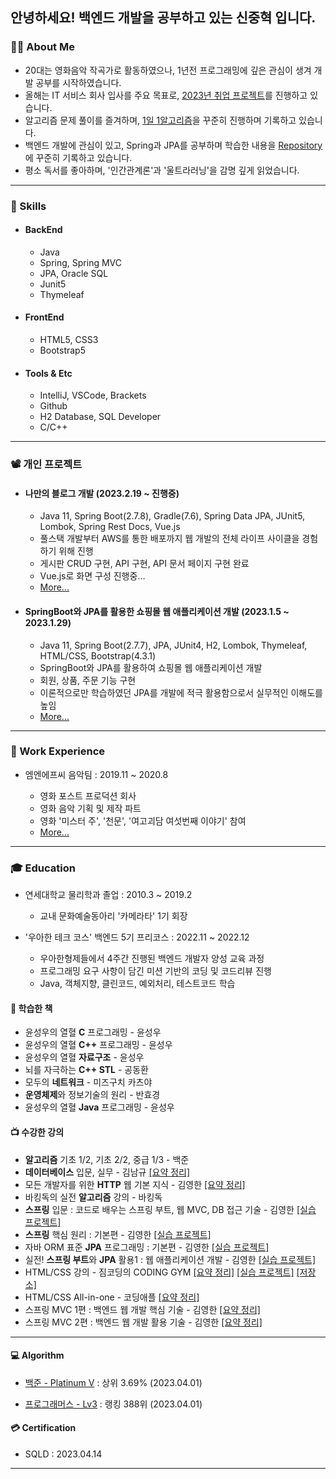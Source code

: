 ## 안녕하세요! 백엔드 개발을 공부하고 있는 신중혁 입니다.

### 💁🏻 About Me
- 20대는 영화음악 작곡가로 활동하였으나, 1년전 프로그래밍에 깊은 관심이 생겨 개발 공부를 시작하였습니다.
- 올해는 IT 서비스 회사 입사를 주요 목표로, [2023년 취업 프로젝트](https://github.com/Joshua-Shin/PlansFor2023)를 진행하고 있습니다.
- 알고리즘 문제 풀이를 즐겨하며, [1일 1알고리즘](https://github.com/Joshua-Shin/Algorithm-BaekJoon)을 꾸준히 진행하며 기록하고 있습니다.
- 백엔드 개발에 관심이 있고, Spring과 JPA를 공부하며 학습한 내용을 [Repository](https://github.com/Joshua-Shin#-%EC%88%98%EA%B0%95%ED%95%9C-%EA%B0%95%EC%9D%98)에 꾸준히 기록하고 있습니다.
- 평소 독서를 좋아하며, '인간관계론'과 '울트라러닝'을 감명 깊게 읽었습니다.

-------

### 🔧 Skills
- #### BackEnd
  - Java
  - Spring, Spring MVC 
  - JPA, Oracle SQL
  - Junit5
  - Thymeleaf
<!-- <img src="https://img.shields.io/badge/JAVA-007396?style=for-the-badge&logo=CoffeeScript&logoColor=white"> <img src="https://img.shields.io/badge/Spring-6DB33F?style=for-the-badge&logo=Spring&logoColor=white"> <img src="https://img.shields.io/badge/Spring Boot-6DB33F?style=for-the-badge&logo=SpringBoot&logoColor=white"> <img src="https://img.shields.io/badge/JPA-59666C?style=for-the-badge&logo=Hibernate&logoColor=white"> <img src="https://img.shields.io/badge/JUnit5-25A162?style=for-the-badge&logo=junit5&logoColor=white"> <img src="https://img.shields.io/badge/oracle sql-9F1D20?style=for-the-badge&logo=oracle&logoColor=white"> -->

- #### FrontEnd
  - HTML5, CSS3
  - Bootstrap5
<!-- <img src="https://img.shields.io/badge/html-E34F26?style=for-the-badge&logo=html5&logoColor=white"> <img src="https://img.shields.io/badge/css-1572B6?style=for-the-badge&logo=css3&logoColor=white"> -->

<!-- #### Problem Solving
<img src="https://img.shields.io/badge/C++-00599C?style=for-the-badge&logo=cplusplus&logoColor=white"/>  -->

- #### Tools & Etc
  - IntelliJ, VSCode, Brackets
  - Github
  - H2 Database, SQL Developer
  - C/C++
<!-- <img src="https://img.shields.io/badge/VSCode-007ACC?style=for-the-badge&logo=visualstudiocode&logoColor=white"/> <img src="https://img.shields.io/badge/IntelliJ-006600?style=for-the-badge&logo=intellijidea&logoColor=white"/> <img src="https://img.shields.io/badge/github-97979A?style=for-the-badge&logo=github&logoColor=white"/> <img src="https://img.shields.io/badge/SQL Developer-9F1D20?style=for-the-badge&logo=amazondynamodb&logoColor=white"/> 
 -->


-------

### 📽️ 개인 프로젝트
<!-- - #### TenHoursStudy 웹 사이트 개발 (2023.1.28 ~ 진행중)
  - Java 11, Spring Boot(2.7.8), JPA, Thymeleaf, HTML/CSS, Bootstrap(4.5)
  - 기획부터 개발, CI/CD까지 웹 개발의 전체 라이프 사이클을 경험하기 위해 진행
  - 깃허브 액션을 통해 Static 웹 사이트를 현재 호스팅 중
  - Java와 Spring Boot, Thymeleaf로 로컬에서 게시판 구현 완료
  - AWS에 서버를 옮기고 CI/CD로 구성 진행중
  - [More...](https://github.com/Joshua-Shin/TenHoursStudy) -->
  
- #### 나만의 블로그 개발 (2023.2.19 ~ 진행중)
  - Java 11, Spring Boot(2.7.8), Gradle(7.6), Spring Data JPA, JUnit5, Lombok, Spring Rest Docs, Vue.js
  - 풀스택 개발부터 AWS를 통한 배포까지 웹 개발의 전체 라이프 사이클을 경험하기 위해 진행
  - 게시판 CRUD 구현, API 구현, API 문서 페이지 구현 완료
  - Vue.js로 화면 구성 진행중...
  - [More...](https://github.com/Joshua-Shin/joshualog)

- #### SpringBoot와 JPA를 활용한 쇼핑몰 웹 애플리케이션 개발 (2023.1.5 ~ 2023.1.29)
  - Java 11, Spring Boot(2.7.7), JPA, JUnit4, H2, Lombok, Thymeleaf, HTML/CSS, Bootstrap(4.3.1)
  - SpringBoot와 JPA를 활용하여 쇼핑몰 웹 애플리케이션 개발
  - 회원, 상품, 주문 기능 구현
  - 이론적으로만 학습하였던 JPA를 개발에 적극 활용함으로서 실무적인 이해도를 높임
  - [More...](https://github.com/Joshua-Shin/jpashop)
  
  
-------

### 🏢 Work Experience
- 엠엔에프씨 음악팀 : 2019.11 ~ 2020.8

  - 영화 포스트 프로덕션 회사
  - 영화 음악 기획 및 제작 파트
  - 영화 '미스터 주', '천문', '여고괴담 여섯번째 이야기' 참여 
  - <a href = "https://search.naver.com/search.naver?where=nexearch&sm=tab_etc&mra=bjky&x_csa=%7B%22fromUi%22%3A%22kb%22%7D&pkid=1&os=2996906&qvt=0&query=%EC%8B%A0%EC%A4%91%ED%98%81" target="_blank">More...</a>

-------

### 🎓 Education
- 연세대학교 물리학과 졸업 : 2010.3 ~ 2019.2
  - 교내 문화예술동아리 '카메라타' 1기 회장

- '우아한 테크 코스' 백엔드 5기 프리코스 : 2022.11 ~ 2022.12
  - 우아한형제들에서 4주간 진행된 백엔드 개발자 양성 교육 과정
  - 프로그래밍 요구 사항이 담긴 미션 기반의 코딩 및 코드리뷰 진행
  - Java, 객체지향, 클린코드, 예외처리, 테스트코드 학습

#### 📗 학습한 책
- 윤성우의 열혈 **C** 프로그래밍 - 윤성우
- 윤성우의 열혈 **C++** 프로그래밍 - 윤성우
- 윤성우의 열혈 **자료구조** - 윤성우
- 뇌를 자극하는 **C++ STL** - 공동환
- 모두의 **네트워크** - 미즈구치 카츠야
- **운영체제**와 정보기술의 원리 - 반효경
- 윤성우의 열혈 **Java** 프로그래밍 - 윤성우
#### 📺 수강한 강의
- **알고리즘** 기초 1/2, 기초 2/2, 중급 1/3 - 백준
- **데이터베이스** 입문, 실무 - 김남규 [[요약 정리]](https://github.com/Joshua-Shin/DataBaseStudy)
- 모든 개발자를 위한 **HTTP** 웹 기본 지식 - 김영한 [[요약 정리]](https://github.com/Joshua-Shin/HttpStudy)
- 바킹독의 실전 **알고리즘** 강의 - 바킹독
- **스프링** 입문 : 코드로 배우는 스프링 부트, 웹 MVC, DB 접근 기술 - 김영한 [[실습 프로젝트]](https://github.com/Joshua-Shin/hello-spring)
- **스프링** 핵심 원리 : 기본편 - 김영한 [[실습 프로젝트]](https://github.com/Joshua-Shin/SpringStudy)
- 자바 ORM 표준 **JPA** 프로그래밍 : 기본편 - 김영한 [[실습 프로젝트]](https://github.com/Joshua-Shin/ex1-hello-jpa)
- 실전! **스프링 부트**와 **JPA** 활용1 : 웹 애플리케이션 개발 - 김영한 [[실습 프로젝트]](https://github.com/Joshua-Shin/jpashop)
- HTML/CSS 강의 - 짐코딩의 CODING GYM [[요약 정리]](https://github.com/Joshua-Shin/HtmlCssStudy) [[실습 프로젝트]](https://joshua-shin.github.io/TenHoursStudyHtml/) [[저장소]](https://github.com/Joshua-Shin/TenHoursStudyHtml)
- HTML/CSS All-in-one - 코딩애플 [[요약 정리]](https://github.com/Joshua-Shin/htmlcssstudy2)
- 스프링 MVC 1편 : 백엔드 웹 개발 핵심 기술 - 김영한 [[요약 정리]](https://github.com/Joshua-Shin/MvcStudy)
- 스프링 MVC 2편 : 백엔드 웹 개발 활용 기술 - 김영한 [[요약 정리]](https://github.com/Joshua-Shin/MvcStudy2)


-------

#### 💻 Algorithm
- [백준 - Platinum V](https://solved.ac/profile/sjh910805) : 상위 3.69% (2023.04.01)
     
     
<!--      <img src="http://mazassumnida.wtf/api/v2/generate_badge?boj=sjh910805"> -->
- [프로그래머스 - Lv3](https://career.programmers.co.kr/pr/sjh910805_1792) : 랭킹 388위 (2023.04.01)


#### 💳 Certification
- SQLD : 2023.04.14
<!-- - TOEIC 800 : 2021.11 -->

-------
